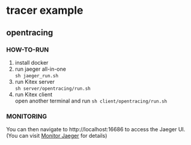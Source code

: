 # tracer example
## opentracing
### HOW-TO-RUN
1. install docker
2. run jaeger all-in-one   
`sh jaeger_run.sh`
3. run Kitex server   
`sh server/opentracing/run.sh`
4. run Kitex client   
open another terminal and run `sh client/opentracing/run.sh`
### MONITORING
You can then navigate to http://localhost:16686 to access the Jaeger UI. (You can visit [Monitor Jaeger](https://www.jaegertracing.io/docs/1.24/monitoring/) for details)